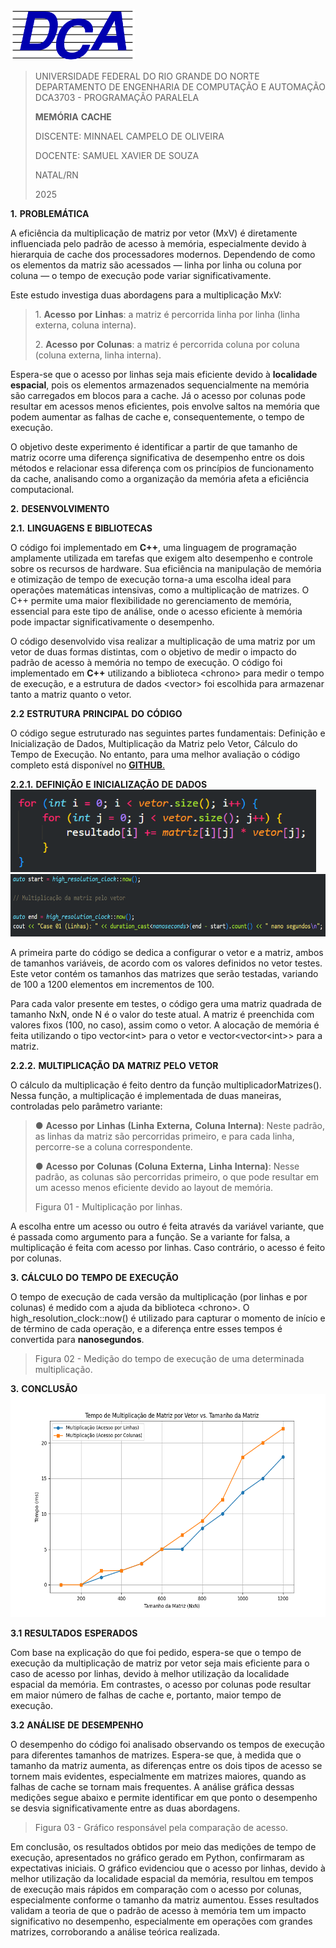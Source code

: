 <img src="./ms2ex21g.png"
style="width:2.07292in;height:0.85417in" />

> UNIVERSIDADE FEDERAL DO RIO GRANDE DO NORTE DEPARTAMENTO DE ENGENHARIA
> DE COMPUTAÇÃO E AUTOMAÇÃO DCA3703 - PROGRAMAÇÃO PARALELA
>
> **MEMÓRIA** **CACHE**
>
> DISCENTE: MINNAEL CAMPELO DE OLIVEIRA
>
> DOCENTE: SAMUEL XAVIER DE SOUZA
>
> NATAL/RN
>
> 2025

**1.** **PROBLEMÁTICA**

A eficiência da multiplicação de matriz por vetor (MxV) é diretamente
influenciada pelo padrão de acesso à memória, especialmente devido à
hierarquia de cache dos processadores modernos. Dependendo de como os
elementos da matriz são acessados — linha por linha ou coluna por coluna
— o tempo de execução pode variar significativamente.

Este estudo investiga duas abordagens para a multiplicação MxV:

> 1\. **Acesso** **por** **Linhas**: a matriz é percorrida linha por
> linha (linha externa, coluna interna).
>
> 2\. **Acesso** **por** **Colunas**: a matriz é percorrida coluna por
> coluna (coluna externa, linha interna).

Espera-se que o acesso por linhas seja mais eficiente devido à
**localidade** **espacial**, pois os elementos armazenados
sequencialmente na memória são carregados em blocos para a cache. Já o
acesso por colunas pode resultar em acessos menos eficientes, pois
envolve saltos na memória que podem aumentar as falhas de cache e,
consequentemente, o tempo de execução.

O objetivo deste experimento é identificar a partir de que tamanho de
matriz ocorre uma diferença significativa de desempenho entre os dois
métodos e relacionar essa diferença com os princípios de funcionamento
da cache, analisando como a organização da memória afeta a eficiência
computacional.

**2.** **DESENVOLVIMENTO**

**2.1.** **LINGUAGENS** **E** **BIBLIOTECAS**

O código foi implementado em **C++**, uma linguagem de programação
amplamente utilizada em tarefas que exigem alto desempenho e controle
sobre os recursos de hardware. Sua eficiência na manipulação de memória
e otimização de tempo de execução torna-a uma escolha ideal para
operações matemáticas intensivas, como a multiplicação de matrizes. O
C++ permite uma maior flexibilidade no gerenciamento de memória,
essencial para este tipo de análise, onde o acesso eficiente à memória
pode impactar significativamente o desempenho.

O código desenvolvido visa realizar a multiplicação de uma matriz por um
vetor de duas formas distintas, com o objetivo de medir o impacto do
padrão de acesso à memória no tempo de execução. O código foi
implementado em **C++** utilizando a biblioteca \<chrono\> para medir o
tempo de execução, e a estrutura de dados \<vector\> foi escolhida para
armazenar tanto a matriz quanto o vetor.

**2.2** **ESTRUTURA** **PRINCIPAL** **DO** **CÓDIGO**

O código segue estruturado nas seguintes partes fundamentais: Definição
e Inicialização de Dados, Multiplicação da Matriz pelo Vetor, Cálculo do
Tempo de Execução. No entanto, para uma melhor avaliação o código
completo está disponível no
<u>[**GITHUB**](https://github.com/Minnael/PROGRAMACAO-PARALELA/tree/master/20-03).</u>

**2.2.1.** **DEFINIÇÃO** **E** **INICIALIZAÇÃO** **DE**
**DADOS**<img src="./gubvm2cf.png"
style="width:5.09375in;height:1.375in" /><img src="./sf2zemt3.png"
style="width:6.69792in;height:1.04167in" />

A primeira parte do código se dedica a configurar o vetor e a matriz,
ambos de tamanhos variáveis, de acordo com os valores definidos no vetor
testes. Este vetor contém os tamanhos das matrizes que serão testadas,
variando de 100 a 1200 elementos em incrementos de 100.

Para cada valor presente em testes, o código gera uma matriz quadrada de
tamanho NxN, onde N é o valor do teste atual. A matriz é preenchida com
valores fixos (100, no caso), assim como o vetor. A alocação de memória
é feita utilizando o tipo vector\<int\> para o vetor e
vector\<vector\<int\>\> para a matriz.

**2.2.2.** **MULTIPLICAÇÃO** **DA** **MATRIZ** **PELO** **VETOR**

O cálculo da multiplicação é feito dentro da função
multiplicadorMatrizes(). Nessa função, a multiplicação é implementada de
duas maneiras, controladas pelo parâmetro variante:

> ● **Acesso** **por** **Linhas** **(Linha** **Externa,** **Coluna**
> **Interna)**: Neste padrão, as linhas da matriz são percorridas
> primeiro, e para cada linha, percorre-se a coluna correspondente.
>
> ● **Acesso** **por** **Colunas** **(Coluna** **Externa,** **Linha**
> **Interna)**: Nesse padrão, as colunas são percorridas primeiro, o que
> pode resultar em um acesso menos eficiente devido ao layout de
> memória.
>
> Figura 01 - Multiplicação por linhas.

A escolha entre um acesso ou outro é feita através da variável variante,
que é passada como argumento para a função. Se a variante for falsa, a
multiplicação é feita com acesso por linhas. Caso contrário, o acesso é
feito por colunas.

**3.** **CÁLCULO** **DO** **TEMPO** **DE** **EXECUÇÃO**

O tempo de execução de cada versão da multiplicação (por linhas e por
colunas) é medido com a ajuda da biblioteca \<chrono\>. O
high_resolution_clock::now() é utilizado para capturar o momento de
início e de término de cada operação, e a diferença entre esses tempos é
convertida para **nanosegundos**.

> Figura 02 - Medição do tempo de execução de uma determinada
> multiplicação.

**3.** **CONCLUSÃO**<img src="./fwmvegz4.png"
style="width:6.22917in;height:3.71875in" />

**3.1** **RESULTADOS** **ESPERADOS**

Com base na explicação do que foi pedido, espera-se que o tempo de
execução da multiplicação de matriz por vetor seja mais eficiente para o
caso de acesso por linhas, devido à melhor utilização da localidade
espacial da memória. Em contrastes, o acesso por colunas pode resultar
em maior número de falhas de cache e, portanto, maior tempo de execução.

**3.2** **ANÁLISE** **DE** **DESEMPENHO**

O desempenho do código foi analisado observando os tempos de execução
para diferentes tamanhos de matrizes. Espera-se que, à medida que o
tamanho da matriz aumenta, as diferenças entre os dois tipos de acesso
se tornem mais evidentes, especialmente em matrizes maiores, quando as
falhas de cache se tornam mais frequentes. A análise gráfica dessas
medições segue abaixo e permite identificar em que ponto o desempenho se
desvia significativamente entre as duas abordagens.

> Figura 03 - Gráfico responsável pela comparação de acesso.

Em conclusão, os resultados obtidos por meio das medições de tempo de
execução, apresentados no gráfico gerado em Python, confirmaram as
expectativas iniciais. O gráfico evidenciou que o acesso por linhas,
devido à melhor utilização da localidade espacial da memória, resultou
em tempos de execução mais rápidos em comparação com o acesso por
colunas, especialmente conforme o tamanho da matriz aumentou. Esses
resultados validam a teoria de que o padrão de acesso à memória tem um
impacto significativo no desempenho, especialmente em operações com
grandes matrizes, corroborando a análise teórica realizada.
